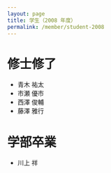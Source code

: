 ```yaml
---
layout: page
title: 学生（2008 年度）
permalink: /member/student-2008
---
```


# 修士修了
- 青木 祐太
- 市瀬 優市
- 西澤 俊輔
- 藤澤 雅行

# 学部卒業
- 川上 祥